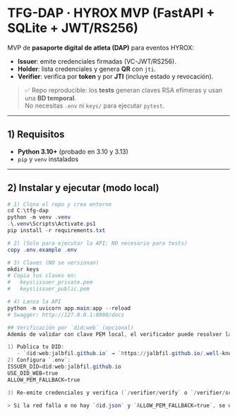 # TFG-DAP · HYROX MVP (FastAPI + SQLite + JWT/RS256)

MVP de **pasaporte digital de atleta (DAP)** para eventos HYROX:
- **Issuer**: emite credenciales firmadas (VC-JWT/RS256).
- **Holder**: lista credenciales y genera **QR** con `jti`.
- **Verifier**: verifica por **token** y por **JTI** (incluye estado y revocación).

> ✅ Repo reproducible: los **tests** generan claves RSA efímeras y usan una **BD temporal**.  
> No necesitas `.env` ni `keys/` para ejecutar `pytest`.

---

## 1) Requisitos

- **Python 3.10+** (probado en 3.10 y 3.13)
- `pip` y `venv` instalados

---

## 2) Instalar y ejecutar (modo local)

```powershell
# 1) Clona el repo y crea entorno
cd C:\tfg-dap
python -m venv .venv
.\.venv\Scripts\Activate.ps1
pip install -r requirements.txt

# 2) (Solo para ejecutar la API; NO necesario para tests)
copy .env.example .env

# 3) Claves (NO se versionan)
mkdir keys
# Copia tus claves en:
#   keys\issuer_private.pem
#   keys\issuer_public.pem

# 4) Lanza la API
python -m uvicorn app.main:app --reload
# Swagger: http://127.0.0.1:8000/docs

## Verificación por `did:web` (opcional)
Además de validar con clave PEM local, el verificador puede resolver la JWK pública desde un DID Document `did:web`.

1) Publica tu DID:
   - `did:web:jalbfil.github.io` → `https://jalbfil.github.io/.well-known/did.json`
2) Configura `.env`:
ISSUER_DID=did:web:jalbfil.github.io
USE_DID_WEB=true
ALLOW_PEM_FALLBACK=true

3) Re-emite credenciales y verifica (`/verifier/verify` o `/verifier/scan`).

> Si la red falla o no hay `did.json` y `ALLOW_PEM_FALLBACK=true`, se usa la clave PEM local.
